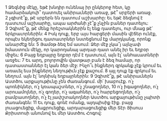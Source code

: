 1 Ձեզնից մէկը, եթէ խնդիր ունենայ իր ընկերոջ հետ, կը համարձակուի՞ դատուել անիրաւների առաջ, թէ՞ սրբերի առաջ. 2 չգիտէ՞ք, թէ սրբերն են դատում աշխարհը: Եւ եթէ ձեզնով է դատւում աշխարհը, ապա արժանի չէ՞ք չնչին բաներ դատելու: 3 Չգիտէ՞ք, թէ մենք հրեշտակներին էլ ենք դատելու, ուր մնաց թէ՝ երկրաւորներին: 4 Իսկ դուք, երբ այս հարցերի մասին վէճեր ունէք, որպէս եկեղեցու դատաւորներ նստեցնում էք մարդկանց, որոնք անարժէք են: 5 Յամօթ ձեզ եմ ասում: Ձեր մէջ չկա՞յ այնչափ իմաստուն մէկը, որ կարողանայ արդար դատ անել իր եւ եղբօր միջեւ: 6 Բայց եղբայրը եղբօր դէմ է դատւում, այն էլ՝ անհաւատների առջեւ: 7 Եւ արդ, բոլորովին վատթար բան է ձեզ համար, որ դատաստաններ էլ կան ձեր մէջ: Ինչո՞ւ ինքներդ զրկանք չէք կրում եւ առաւել եւս ինքներդ նեղութիւն չէք քաշում. 8 այլ դուք էք զրկում եւ նեղում. այն էլ՝ նոյնիսկ եղբայրներին: 9 Չգիտէ՞ք, թէ անիրաւներն Աստծու արքայութիւնը չեն ժառանգում. մի՛ խաբուէք. ո՛չ պոռնիկներ, ո՛չ կռապաշտներ, ո՛չ շնացողներ, 10 ո՛չ իգացողներ, ո՛չ արուամոլներ, ո՛չ գողեր, ո՛չ ագահներ, ո՛չ հարբեցողներ, ո՛չ բամբասողներ, ո՛չ էլ յափշտակողներ Աստծու արքայութիւնը չպիտի ժառանգեն: 11 Եւ դուք, գոնէ ոմանք, այդպիսիք էիք. բայց լուացուեցիք, մաքրուեցիք, արդարացուեցիք մեր Տէր Յիսուս Քրիստոսի անունով եւ մեր Աստծու Հոգով:
